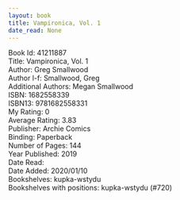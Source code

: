 ```yaml
---
layout: book
title: Vampironica, Vol. 1
date_read: None
---
```


Book Id: 41211887<br />
Title: Vampironica, Vol. 1<br />
Author: Greg Smallwood<br />
Author l-f: Smallwood, Greg<br />
Additional Authors: Megan Smallwood<br />
ISBN: 1682558339<br />
ISBN13: 9781682558331<br />
My Rating: 0<br />
Average Rating: 3.83<br />
Publisher: Archie Comics<br />
Binding: Paperback<br />
Number of Pages: 144<br />
Year Published: 2019<br />
Date Read: <br />
Date Added: 2020/01/10<br />
Bookshelves: kupka-wstydu<br />
Bookshelves with positions: kupka-wstydu (#720)<br />

